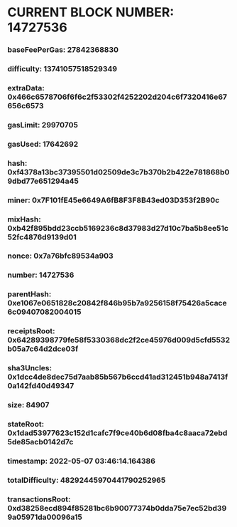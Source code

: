 # CURRENT BLOCK NUMBER: 14727536

### baseFeePerGas: 27842368830
### difficulty: 13741057518529349
### extraData: 0x466c6578706f6f6c2f53302f4252202d204c6f7320416e67656c6573
### gasLimit: 29970705
### gasUsed: 17642692
### hash: 0xf4378a13bc37395501d02509de3c7b370b2b422e781868b09dbd77e651294a45
### miner: 0x7F101fE45e6649A6fB8F3F8B43ed03D353f2B90c
### mixHash: 0xb42f895bdd23ccb5169236c8d37983d27d10c7ba5b8ee51c52fc4876d9139d01
### nonce: 0x7a76bfc89534a903
### number: 14727536
### parentHash: 0xe1067e0651828c20842f846b95b7a9256158f75426a5cace6c09407082004015
### receiptsRoot: 0x64289398779fe58f5330368dc2f2ce45976d009d5cfd5532b05a7c64d2dce03f
### sha3Uncles: 0x1dcc4de8dec75d7aab85b567b6ccd41ad312451b948a7413f0a142fd40d49347
### size: 84907
### stateRoot: 0x1dad53977623c152d1cafc7f9ce40b6d08fba4c8aaca72ebd5de85acb0142d7c
### timestamp: 2022-05-07 03:46:14.164386
### totalDifficulty: 48292445970441790252965
### transactionsRoot: 0xd38258ecd894f85281bc6b90077374b0dda75e7ec52bd399a05971da00096a15
